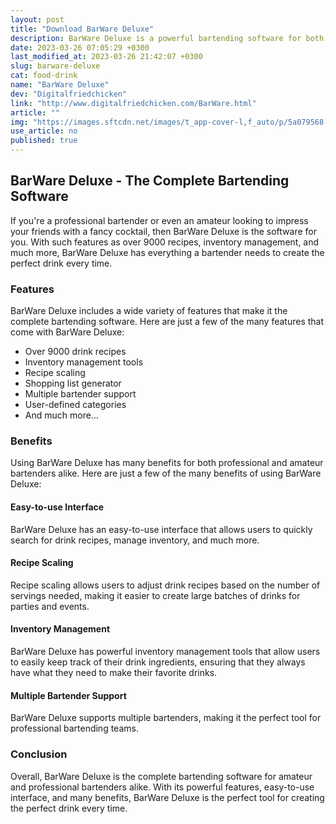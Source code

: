 ```yaml
---
layout: post
title: "Download BarWare Deluxe"
description: BarWare Deluxe is a powerful bartending software for both amateur and professional bartenders that includes over 9000 recipes, inventory management tools, and much more.
date: 2023-03-26 07:05:29 +0300
last_modified_at: 2023-03-26 21:42:07 +0300
slug: barware-deluxe
cat: food-drink
name: "BarWare Deluxe"
dev: "Digitalfriedchicken"
link: "http://www.digitalfriedchicken.com/BarWare.html"
article: ""
img: "https://images.sftcdn.net/images/t_app-cover-l,f_auto/p/5a079568-9b2c-11e6-9c37-00163ed833e7/263634805/barware-deluxe-screenshot.jpg"
use_article: no
published: true
---
```

## BarWare Deluxe - The Complete Bartending Software

If you're a professional bartender or even an amateur looking to impress your friends with a fancy cocktail, then BarWare Deluxe is the software for you. With such features as over 9000 recipes, inventory management, and much more, BarWare Deluxe has everything a bartender needs to create the perfect drink every time.

### Features

BarWare Deluxe includes a wide variety of features that make it the complete bartending software. Here are just a few of the many features that come with BarWare Deluxe:

- Over 9000 drink recipes
- Inventory management tools
- Recipe scaling
- Shopping list generator
- Multiple bartender support
- User-defined categories
- And much more...

### Benefits

Using BarWare Deluxe has many benefits for both professional and amateur bartenders alike. Here are just a few of the many benefits of using BarWare Deluxe:

#### Easy-to-use Interface

BarWare Deluxe has an easy-to-use interface that allows users to quickly search for drink recipes, manage inventory, and much more.

#### Recipe Scaling

Recipe scaling allows users to adjust drink recipes based on the number of servings needed, making it easier to create large batches of drinks for parties and events.

#### Inventory Management

BarWare Deluxe has powerful inventory management tools that allow users to easily keep track of their drink ingredients, ensuring that they always have what they need to make their favorite drinks.

#### Multiple Bartender Support

BarWare Deluxe supports multiple bartenders, making it the perfect tool for professional bartending teams.

### Conclusion

Overall, BarWare Deluxe is the complete bartending software for amateur and professional bartenders alike. With its powerful features, easy-to-use interface, and many benefits, BarWare Deluxe is the perfect tool for creating the perfect drink every time.